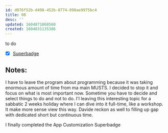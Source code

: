 ```yaml
---
id: d076f52b-d498-452b-8774-098ae9975bc4
title: 08
desc: ''
updated: 1604871868560
created: 1604831135386
---
```


to do
- [x] [Superbadge](https://trailhead.salesforce.com/content/learn/superbadges/superbadge_lightning_platform_app_builder?trailmix_creator_id=strailhead&trailmix_slug=prepare-for-your-salesforce-platform-app-builder-credential)

## Notes:
I have to leave the program about programming because it was taking enormous amount of time from ma main MUSTS.
I decided to stop it and focus on what is most important now.
Sometime you have to decide and select things to do and not to do.
I'l leaving this interesting topic for a sabbatic 2 weeks holiday where I can dive into it full-time, like a workshop.
It make more sense view this way. Davide reckon as well to filling up gap with dedicated short but continuous time.

I finally completed the App Customization Superbadge
